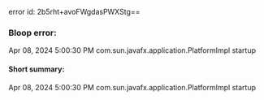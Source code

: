 error id: 2b5rht+avoFWgdasPWXStg==
### Bloop error:

Apr 08, 2024 5:00:30 PM com.sun.javafx.application.PlatformImpl startup
#### Short summary: 

Apr 08, 2024 5:00:30 PM com.sun.javafx.application.PlatformImpl startup